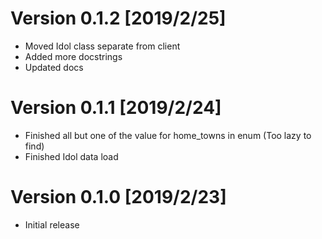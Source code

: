 # Version 0.1.2 [2019/2/25]
- Moved Idol class separate from client
- Added more docstrings
- Updated docs

# Version 0.1.1 [2019/2/24]
- Finished all but one of the value for home_towns in enum (Too lazy to find)
- Finished Idol data load

# Version 0.1.0 [2019/2/23]
- Initial release
